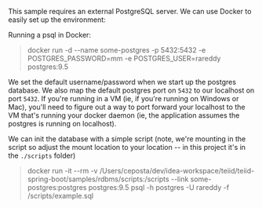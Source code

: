 This sample requires an external PostgreSQL server. We can use Docker to easily set up the environment:

Running a psql in Docker:

> docker run -d  --name some-postgres -p 5432:5432 -e POSTGRES_PASSWORD=mm -e POSTGRES_USER=rareddy postgres:9.5

We set the default username/password when we start up the postgres database. We also map the default postgres port on `5432` to our localhost on port `5432`. If you're running in a VM (ie, if you're running on Windows or Mac), you'll need to figure out a way to port forward your localhost to the VM that's running your docker daemon (ie, the application assumes the postgres is running on localhost). 
 
We can init the database with a simple script (note, we're mounting in the script so adjust the mount location to your location -- in this project it's in the `./scripts` folder)
 
> docker run -it --rm -v /Users/ceposta/dev/idea-workspace/teiid/teiid-spring-boot/samples/rdbms/scripts:/scripts --link some-postgres:postgres postgres:9.5 psql -h postgres -U rareddy -f /scripts/example.sql


